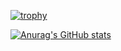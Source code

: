 [![trophy](https://github-profile-trophy.vercel.app/?username=usman-iqbal-aksa-sds)](https://github.com/ryo-ma/github-profile-trophy)

[![Anurag's GitHub stats](https://github-readme-stats.vercel.app/api?username=usman-iqbal-aksa-sds&show_icons=true&layout=compact)](https://github.com/anuraghazra/github-readme-stats)

